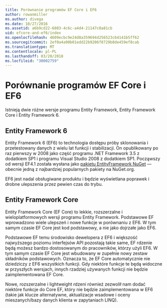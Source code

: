 ```yaml
---
title: Porównanie programów EF Core i EF6
author: rowanmiller
ms.author: divega
ms.date: 10/27/2016
ms.assetid: a6b9cd22-6803-4c6c-a4d4-21147c0a81cb
uid: efcore-and-ef6/index
ms.openlocfilehash: 4609ecbc9e24d8a359694d256523c64141b5ff62
ms.sourcegitcommit: 2ef0a4a90b01edd22b9206f8729b8de459ef8cab
ms.translationtype: MT
ms.contentlocale: pl-PL
ms.lasthandoff: 03/20/2018
ms.locfileid: "30002759"
---
```

# <a name="compare-ef-core--ef6"></a>Porównanie programów EF Core i EF6

Istnieją dwie różne wersje programu Entity Framework, Entity Framework Core i Entity Framework 6.

## <a name="entity-framework-6"></a>Entity Framework 6

Entity Framework 6 (EF6) to technologia dostępu próby sklonowania i przetestowany danych z wielu lat funkcji i stabilizacji. On opublikowany po raz pierwszy w 2008 jako część programu .NET Framework 3.5 z dodatkiem SP1 i programu Visual Studio 2008 z dodatkiem SP1. Począwszy od wersji EF4.1 została wysłana jako [pakietu EntityFramework NuGet](https://www.nuget.org/packages/EntityFramework/) — obecnie jedną z najbardziej popularnych pakiety na NuGet.org.

EF6 jest nadal obsługiwane produktu i będzie wyświetlana poprawek i drobne ulepszenia przez pewien czas do trybu.

## <a name="entity-framework-core"></a>Entity Framework Core

Entity Framework Core (EF Core) to lekkie, rozszerzalne i wieloplatformowych wersji programu Entity Framework. Podstawowe EF wprowadzono wiele ulepszeń i nowe funkcje w porównaniu z EF6. W tym samym czasie EF Core jest kod podstawowy, a nie jako dojrzałe jako EF6.

Podstawowe EF temu środowisko dewelopera z EF6 i większość najwyższego poziomu interfejsów API pozostają takie same, EF rdzenie będą możesz bardzo dostosowanym do pracowników, którzy użyli EF6. W tym samym czasie EF Core jest wbudowany w zupełnie nowy zestaw składników podstawowych. Oznacza to, że EF Core automatycznie nie dziedziczy z EF6 wszystkich funkcji. Gdy niektóre funkcje te będą widoczne w przyszłych wersjach, innych rzadziej używanych funkcji nie będzie zaimplementowana EF Core.

Nowe, rozszerzalne i lightweight rdzeni również zezwolił nam dodać niektóre funkcje do Core EF, który nie będzie zaimplementowana w EF6 (takie jak klucze alternatywne, aktualizacje wsadowe i oceny mieszanych/bazy danych klienta w zapytaniach LINQ).
